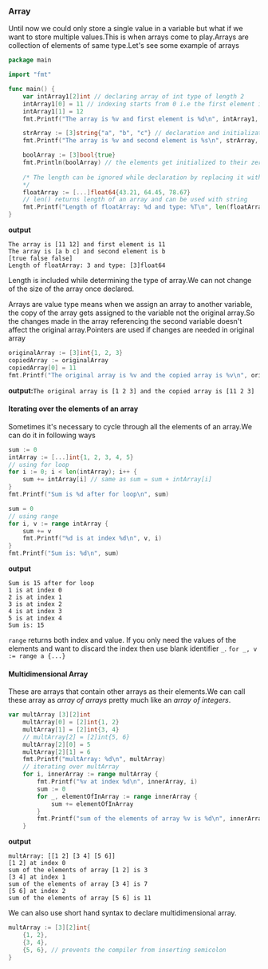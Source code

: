 ### Array
Until now we could only store a single value in a variable but what if we want to store multiple values.This is when arrays come to play.Arrays are collection of elements of same type.Let's see some example of arrays
```go
package main

import "fmt"

func main() {
    var intArray1[2]int // declaring array of int type of length 2
    intArray1[0] = 11 // indexing starts from 0 i.e the first element is at zeroth position
    intArray1[1] = 12 
    fmt.Printf("The array is %v and first element is %d\n", intArray1, intArray1[0])

    strArray := [3]string{"a", "b", "c"} // declaration and initialization(short hand syntax)
    fmt.Printf("The array is %v and second element is %s\n", strArray, strArray[1])

    boolArray := [3]bool{true} 
    fmt.Println(boolArray) // the elements get initialized to their zero values if not initialized
    
    /* The length can be ignored while declaration by replacing it with three dots and the compiler would determine the length
    */
    floatArray := [...]float64{43.21, 64.45, 78.67}
    // len() returns length of an array and can be used with string
    fmt.Printf("Length of floatArray: %d and type: %T\n", len(floatArray), floatArray)
}
```
**output**
```
The array is [11 12] and first element is 11
The array is [a b c] and second element is b
[true false false]
Length of floatArray: 3 and type: [3]float64
```
Length is included while determining the type of array.We can not change of the size of the array once declared.

Arrays are value type means when we assign an array to another variable, the copy of the array gets assigned to the variable not the original array.So the changes made in the array referencing the second variable doesn't affect the original array.Pointers are used if changes are needed in original array
```go
originalArray := [3]int{1, 2, 3}
copiedArray := originalArray
copiedArray[0] = 11
fmt.Printf("The original array is %v and the copied array is %v\n", originalArray, copiedArray)
```
**output:**`The original array is [1 2 3] and the copied array is [11 2 3]`  
#### Iterating over the elements of an array
Sometimes it's necessary to cycle through all the elements of an array.We can do it in following ways
```go
sum := 0
intArray := [...]int{1, 2, 3, 4, 5}
// using for loop
for i := 0; i < len(intArray); i++ {
    sum += intArray[i] // same as sum = sum + intArray[i]
}
fmt.Printf("Sum is %d after for loop\n", sum)

sum = 0
// using range
for i, v := range intArray {
    sum += v
    fmt.Printf("%d is at index %d\n", v, i)
}
fmt.Printf("Sum is: %d\n", sum)
```
**output**
```
Sum is 15 after for loop
1 is at index 0
2 is at index 1
3 is at index 2
4 is at index 3
5 is at index 4
Sum is: 15
```
`range` returns both index and value. If you only need the values of the elements and want to discard the index then use blank identifier `_`. `for _, v := range a {...}`
#### Multidimensional Array
These are arrays that contain other arrays as their elements.We can call these array as *array of arrays* pretty much like an *array of integers*.
```go
var multArray [3][2]int
	multArray[0] = [2]int{1, 2}
	multArray[1] = [2]int{3, 4}
	// multArray[2] = [2]int{5, 6}
	multArray[2][0] = 5
	multArray[2][1] = 6
	fmt.Printf("multArray: %d\n", multArray)
	// iterating over multArray
	for i, innerArray := range multArray {
		fmt.Printf("%v at index %d\n", innerArray, i)
		sum := 0
		for _, elementOfInArray := range innerArray {
			sum += elementOfInArray
		}
		fmt.Printf("sum of the elements of array %v is %d\n", innerArray, sum)
	}
```
**output**
```
multArray: [[1 2] [3 4] [5 6]]
[1 2] at index 0
sum of the elements of array [1 2] is 3
[3 4] at index 1
sum of the elements of array [3 4] is 7
[5 6] at index 2
sum of the elements of array [5 6] is 11
```
We can also use short hand syntax to declare multidimensional array.
```go
multArray := [3][2]int{
    {1, 2},
    {3, 4},
    {5, 6}, // prevents the compiler from inserting semicolon
}
```